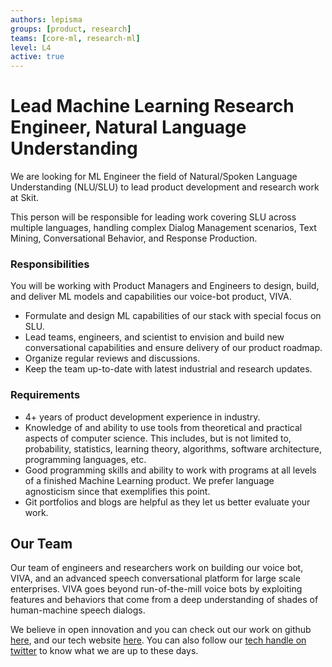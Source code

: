 ```yaml
---
authors: lepisma
groups: [product, research]
teams: [core-ml, research-ml]
level: L4
active: true
---
```


# Lead Machine Learning Research Engineer, Natural Language Understanding

We are looking for ML Engineer the field of Natural/Spoken Language
Understanding (NLU/SLU) to lead product development and research work at Skit.

This person will be responsible for leading work covering SLU across multiple
languages, handling complex Dialog Management scenarios, Text Mining,
Conversational Behavior, and Response Production.

### Responsibilities

You will be working with Product Managers and Engineers to design, build, and
deliver ML models and capabilities our voice-bot product, VIVA.

+ Formulate and design ML capabilities of our stack with special focus on SLU.
+ Lead teams, engineers, and scientist to envision and build new conversational
  capabilities and ensure delivery of our product roadmap.
+ Organize regular reviews and discussions.
+ Keep the team up-to-date with latest industrial and research updates.

### Requirements

+ 4+ years of product development experience in industry.
+ Knowledge of and ability to use tools from theoretical and practical aspects
  of computer science. This includes, but is not limited to, probability,
  statistics, learning theory, algorithms, software architecture, programming
  languages, etc.
+ Good programming skills and ability to work with programs at all levels of a
  finished Machine Learning product. We prefer language agnosticism since that
  exemplifies this point.
+ Git portfolios and blogs are helpful as they let us better evaluate your work.

## Our Team

Our team of engineers and researchers work on building our voice bot, VIVA, and
an advanced speech conversational platform for large scale enterprises. VIVA
goes beyond run-of-the-mill voice bots by exploiting features and behaviors that
come from a deep understanding of shades of human-machine speech dialogs.

We believe in open innovation and you can check out our work on github [here](https://github.com/skit-ai), and
our tech website [here](https://tech.skit.ai/). You can also follow our [tech handle on twitter](https://twitter.com/SkitTech/) to know
what we are up to these days.
